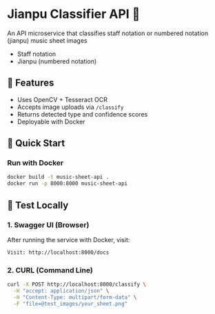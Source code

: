 # Jianpu Classifier API 🎵

An API microservice that classifies staff notation or numbered notation (jianpu) music sheet images

- Staff notation
- Jianpu (numbered notation)

## 🔧 Features

- Uses OpenCV + Tesseract OCR
- Accepts image uploads via `/classify`
- Returns detected type and confidence scores
- Deployable with Docker

## 🚀 Quick Start

### Run with Docker

```bash
docker build -t music-sheet-api .
docker run -p 8000:8000 music-sheet-api
```

## 🧪 Test Locally

### 1. Swagger UI (Browser)

After running the service with Docker, visit:

```bash
Visit: http://localhost:8000/docs
```

### 2. CURL (Command Line)

```bash
curl -X POST http://localhost:8000/classify \
  -H "accept: application/json" \
  -H "Content-Type: multipart/form-data" \
  -F "file=@test_images/your_sheet.png"
```
